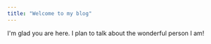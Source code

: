 ```yaml
---
title: "Welcome to my blog"
---
```


I'm glad you are here. I plan to talk about the wonderful person I am! 
